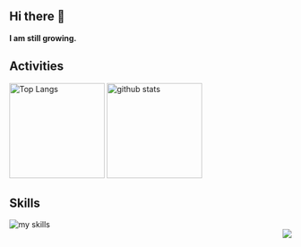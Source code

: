 ## Hi there 👋

<b>
I am still growing.
</b>

## Activities
<div align="left"> 
  <img alt="Top Langs" height="170px" src="https://github-readme-stats.vercel.app/api?username=NullClone&theme=vue-dark&layout=compact" />
  <img alt="github stats" height="170px" src="https://github-readme-stats.vercel.app/api/top-langs/?username=NullClone&theme=vue-dark&layout=compact" />
</div>

## Skills
<img alt="my skills" src="https://skillicons.dev/icons?theme=dark&perline=7&i=C#,C++" />
<br>

<div align="right">
  <img src="https://komarev.com/ghpvc/?username=NullClone" />
</div>